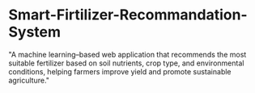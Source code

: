 # Smart-Firtilizer-Recommandation-System
"A machine learning–based web application that recommends the most suitable fertilizer based on soil nutrients, crop type, and environmental conditions, helping farmers improve yield and promote sustainable agriculture."
